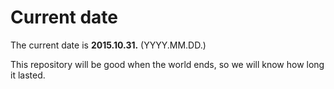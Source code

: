 # Current date

The current date is **2015.10.31.** (YYYY.MM.DD.)

This repository will be good when the world ends, so we will know how long it lasted.
